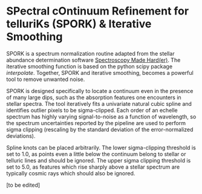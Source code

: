 # SPectral cOntinuum Refinement for telluriKs (SPORK) & Iterative Smoothing

SPORK is a spectrum normalization routine adapted from  the  stellar  abundance  determination  software [Spectroscopy Made Hard(er)](https://github.com/andycasey/smhr). The iterative smoothing function is based on the python scipy package *interpolate*. Together, SPORK and iterative smoothing, becomes a powerful tool to remove unwanted noise. 

SPORK is designed specifically to locate a continuum even in the presence of many large dips, such as the absorption features one encounters in stellar spectra.  The tool iteratively fits a univariate natural cubic spline and identifies outlier pixels to be sigma-clipped. Each order of an echelle spectrum has highly varying signal-to-noise as a function of wavelength, so the spectrum uncertainties reported by the pipeline are used to perform sigma clipping (rescaling by the standard deviation of the error-normalized deviations). 

Spline knots can be placed arbitrarily. The lower sigma-clipping threshold is set to 1.0, as points even a little below the continuum belong to stellar or telluric lines and should be ignored. The upper sigma clipping threshold is set to 5.0, as features which rise sharply above a stellar spectrum are typically cosmic rays which should also be ignored.

[to be edited]
